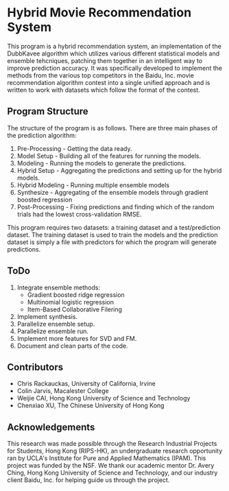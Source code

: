 Hybrid Movie Recommendation System
==============================================

This program is a hybrid recommendation system, an implementation of the DubbKavee algorithm which utilizes various different statistical models and ensemble tehcniques, patching them together in an intelligent way to improve prediction accuracy. It was specifically developed to implement the methods from the various top competitors in the Baidu, Inc. movie recommendation algorithm contest into a single unified approach and is written to work with datasets which follow the format of the contest.

Program Structure
----------------------------------------------

The structure of the program is as follows. There are three main phases of the prediction algorithm:

1. Pre-Processing - Getting the data ready.
2. Model Setup - Building all of the features for running the models.
3. Modeling - Running the models to generate the predictions.
4. Hybrid Setup - Aggregating the predictions and setting up for the hybrid models.
5. Hybrid Modeling - Running multiple ensemble models
6. Synthesize - Aggregating of the ensemble models through gradient boosted regression
6. Post-Processing - Fixing predictions and finding which of the random trials had the lowest cross-validation RMSE.

This program requires two datasets: a training dataset and a test/prediction dataset. The training dataset is used to train the models and the prediction dataset is simply a file with predictors for which the program will generate predictions. 

ToDo
----------------------------------------------

1. Integrate ensemble methods: 
    - Gradient boosted ridge regression
    - Multinomial logistic regression
    - Item-Based Collaborative Filering
2. Implement synthesis.
3. Parallelize ensemble setup.
4. Parallelize ensemble run.
5. Implement more features for SVD and FM.
6. Document and clean parts of the code. 

Contributors
----------------------------------------------

*	Chris Rackauckas, University of California, Irvine
*	Colin Jarvis, Macalester College
*	Weijie CAI, Hong Kong University of Science and Technology
*	Chenxiao XU, The Chinese University of Hong Kong

Acknowledgements
----------------------------------------------

This research was made possible through the Research Industrial Projects for Students, Hong Kong (RIPS-HK), an undergraduate research opportunity ran by UCLA's Institute for Pure and Applied Mathematics (IPAM). This project was funded by the NSF. We thank our academic mentor Dr. Avery Ching, Hong Kong University of Science and Technology, and our industry client Baidu, Inc. for helping guide us through the project.
